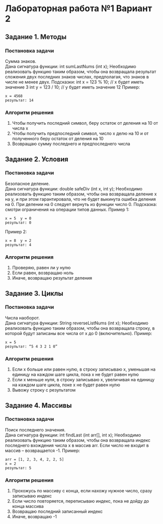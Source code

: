 # Лабораторная работа №1 Вариант 2
## Задание 1. Методы

### Постановка задачи
Сумма знаков.  
Дана сигнатура функции: int sumLastNums (int x); 
Необходимо реализовать функцию таким образом, чтобы она возвращала результат сложения двух последних знаков числах, предполагая, что знаков в числе не менее двух. 
Подсказки: 
int x = 123 % 10; // х будет иметь значение 3 
int у = 123 / 10; // у будет иметь значение 12 
Пример: 
```
x = 4568 
результат: 14
```

### Алгоритм решения
1. Чтобы получить последний символ, беру остаток от деления на 10 от числа x
2. Чтобы получить предпоследний символ, число x делю на 10 и от полученного беру остаток от деления на 10
3. Возвращаю сумму последнего и предпоследнего числа

## Задание 2. Условия

### Постановка задачи
Безопасное деление.  
Дана сигнатура функции: double safeDiv (int x, int y); 
Необходимо реализовать функцию таким образом, чтобы она возвращала деление x на y, и при этом гарантировала, что не будет выкинута ошибка деления на 0. При делении на 0 следует вернуть из функции число 0. 
Подсказка: 
смотри ограничения на операции типов данных. 
Пример 1: 
```
x = 5  y = 0 
результат: 0
```
Пример 2: 
```
x = 8  y = 2 
результат: 4
```

### Алгоритм решения
1. Проверяю, равен ли y нулю
2. Если равен, возвращаю ноль
3. Иначе, возвращаю результат деления

## Задание 3. Циклы

### Постановка задачи
Числа наоборот.  
Дана сигнатура функции: String reverseListNums (int x); 
Необходимо реализовать функцию таким образом, чтобы она возвращала строку, в которой будут записаны все числа от x до 0 (включительно). 
Пример: 
```
x = 5 
результат: “5 4 3 2 1 0”
```

### Алгоритм решения
1. Если x больше или равен нулю, в строку записываю x, уменьшая на единицу на каждом шаге цикла, пока x не будет равен нулю
2. Если x меньше нуля, в строку записываю x, увеличивая на единицу на каждом шаге цикла, поке x не будет равен нулю
3. Вывожу строку с результатом

## Задание 4. Массивы

### Постановка задачи
Поиск последнего значения.  
Дана сигнатура функции: int findLast (int arr[], int x); 
Необходимо реализовать функцию таким образом, чтобы она возвращала индекс последнего вхождения числа x в массив arr. Если число не входит в массив – возвращается -1. 
Пример: 
```
arr = [1, 2, 3, 4, 2, 2, 5] 
x = 2 
результат: 5
```

### Алгоритм решения
1. Прохожусь по массиву с конца, если нахожу нужное число, сразу записываю индекс
2. Если число повторяется, переписываю индекс, пока не дойду до конца массива
3. Возвращаю последний записанный индекс
4. Иначе, возвращаю -1
